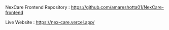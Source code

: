 NexCare Frontend Repository : https://github.com/amareshotta01/NexCare-frontend

Live Website : https://nex-care.vercel.app/
